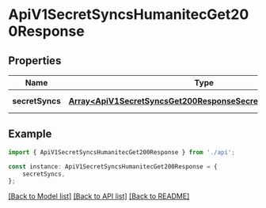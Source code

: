 # ApiV1SecretSyncsHumanitecGet200Response


## Properties

Name | Type | Description | Notes
------------ | ------------- | ------------- | -------------
**secretSyncs** | [**Array&lt;ApiV1SecretSyncsGet200ResponseSecretSyncsInnerAnyOf7&gt;**](ApiV1SecretSyncsGet200ResponseSecretSyncsInnerAnyOf7.md) |  | [default to undefined]

## Example

```typescript
import { ApiV1SecretSyncsHumanitecGet200Response } from './api';

const instance: ApiV1SecretSyncsHumanitecGet200Response = {
    secretSyncs,
};
```

[[Back to Model list]](../README.md#documentation-for-models) [[Back to API list]](../README.md#documentation-for-api-endpoints) [[Back to README]](../README.md)
